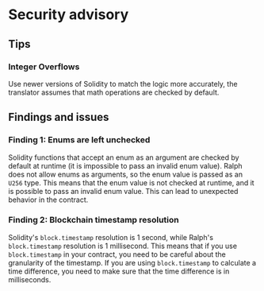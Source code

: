 # Security advisory

## Tips

### Integer Overflows
Use newer versions of Solidity to match the logic more accurately, the translator assumes that math operations are checked by default.

## Findings and issues
### Finding 1: Enums are left unchecked
Solidity functions that accept an enum as an argument are checked by default at runtime (it is impossible to pass an invalid enum value). Ralph does not allow enums as arguments, so the enum value is passed as an `U256` type. This means that the enum value is not checked at runtime, and it is possible to pass an invalid enum value. This can lead to unexpected behavior in the contract.

### Finding 2: Blockchain timestamp resolution
Solidity's `block.timestamp` resolution is 1 second, while Ralph's `block.timestamp` resolution is 1 millisecond. This means that if you use `block.timestamp` in your contract, you need to be careful about the granularity of the timestamp. If you are using `block.timestamp` to calculate a time difference, you need to make sure that the time difference is in milliseconds.
